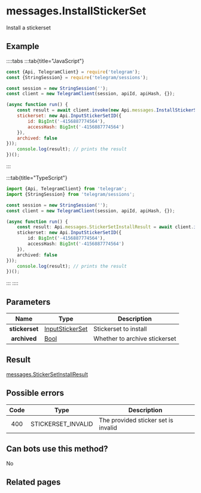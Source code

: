 # messages.InstallStickerSet

Install a stickerset



## Example

::::tabs
:::tab{title="JavaScript"}
```js
const {Api, TelegramClient} = require('telegram');
const {StringSession} = require('telegram/sessions');

const session = new StringSession('');
const client = new TelegramClient(session, apiId, apiHash, {});

(async function run() {
    const result = await client.invoke(new Api.messages.InstallStickerSet({
    stickerset: new Api.InputStickerSetID({
        id: BigInt('-4156887774564'),
        accessHash: BigInt('-4156887774564')
    }),
    archived: false
}));
    console.log(result); // prints the result
})();
```
:::

:::tab{title="TypeScript"}
```ts
import {Api, TelegramClient} from 'telegram';
import {StringSession} from 'telegram/sessions';

const session = new StringSession('');
const client = new TelegramClient(session, apiId, apiHash, {});

(async function run() {
    const result: Api.messages.StickerSetInstallResult = await client.invoke(new Api.messages.InstallStickerSet({
    stickerset: new Api.InputStickerSetID({
        id: BigInt('-4156887774564'),
        accessHash: BigInt('-4156887774564')
    }),
    archived: false
}));
    console.log(result); // prints the result
})();
```
:::
::::



## Parameters

| Name | Type | Description |
| :--: | ---- | ----------- |
| **stickerset** | [InputStickerSet](https://core.telegram.org/type/InputStickerSet) | Stickerset to install 
| **archived** | [Bool](https://core.telegram.org/type/Bool) | Whether to archive stickerset 


## Result

[messages.StickerSetInstallResult](https://core.telegram.org/type/messages.StickerSetInstallResult)



## Possible errors

| Code | Type | Description |
| :--: | ---- | ----------- |
| 400 | STICKERSET\_INVALID | The provided sticker set is invalid 


## Can bots use this method?

No

## Related pages


